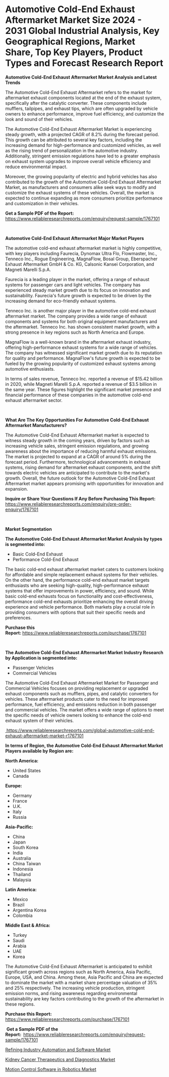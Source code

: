 <p><h1>Automotive Cold-End Exhaust Aftermarket Market Size 2024 - 2031 Global Industrial Analysis, Key Geographical Regions, Market Share, Top Key Players, Product Types and Forecast Research Report</h1></p><p><strong>Automotive Cold-End Exhaust Aftermarket Market Analysis and Latest Trends</strong></p>
<p><p>The Automotive Cold-End Exhaust Aftermarket refers to the market for aftermarket exhaust components located at the end of the exhaust system, specifically after the catalytic converter. These components include mufflers, tailpipes, and exhaust tips, which are often upgraded by vehicle owners to enhance performance, improve fuel efficiency, and customize the look and sound of their vehicles.</p><p>The Automotive Cold-End Exhaust Aftermarket Market is experiencing steady growth, with a projected CAGR of 8.2% during the forecast period. This growth can be attributed to several key factors, including the increasing demand for high-performance and customized vehicles, as well as the rising trend of personalization in the automotive industry. Additionally, stringent emission regulations have led to a greater emphasis on exhaust system upgrades to improve overall vehicle efficiency and reduce environmental impact.</p><p>Moreover, the growing popularity of electric and hybrid vehicles has also contributed to the growth of the Automotive Cold-End Exhaust Aftermarket Market, as manufacturers and consumers alike seek ways to modify and customize the exhaust systems of these vehicles. Overall, the market is expected to continue expanding as more consumers prioritize performance and customization in their vehicles.</p></p>
<p><strong>Get a Sample PDF of the Report:&nbsp;</strong> <a href="https://www.reliableresearchreports.com/enquiry/request-sample/1767101">https://www.reliableresearchreports.com/enquiry/request-sample/1767101</a></p>
<p>&nbsp;</p>
<p><strong>Automotive Cold-End Exhaust Aftermarket Major Market Players</strong></p>
<p><p>The automotive cold-end exhaust aftermarket market is highly competitive, with key players including Faurecia, Dynomax Ultra Flo, Flowmaster, Inc., Tenneco Inc., Rogue Engineering, MagnaFlow, Bosal Group, Eberspacher Exhaust Aftermarket GmbH & Co. KG, Calsonic Kansei Corporation, and Magneti Marelli S.p.A. </p><p>Faurecia is a leading player in the market, offering a range of exhaust systems for passenger cars and light vehicles. The company has experienced steady market growth due to its focus on innovation and sustainability. Faurecia's future growth is expected to be driven by the increasing demand for eco-friendly exhaust systems.</p><p>Tenneco Inc. is another major player in the automotive cold-end exhaust aftermarket market. The company provides a wide range of exhaust components and systems for both original equipment manufacturers and the aftermarket. Tenneco Inc. has shown consistent market growth, with a strong presence in key regions such as North America and Europe.</p><p>MagnaFlow is a well-known brand in the aftermarket exhaust industry, offering high-performance exhaust systems for a wide range of vehicles. The company has witnessed significant market growth due to its reputation for quality and performance. MagnaFlow's future growth is expected to be fueled by the growing popularity of customized exhaust systems among automotive enthusiasts.</p><p>In terms of sales revenue, Tenneco Inc. reported a revenue of $15.42 billion in 2020, while Magneti Marelli S.p.A. reported a revenue of $3.5 billion in the same year. These figures highlight the significant market presence and financial performance of these companies in the automotive cold-end exhaust aftermarket sector.</p></p>
<p>&nbsp;</p>
<p><strong>What Are The Key Opportunities For Automotive Cold-End Exhaust Aftermarket Manufacturers?</strong></p>
<p><p>The Automotive Cold-End Exhaust Aftermarket market is expected to witness steady growth in the coming years, driven by factors such as increasing vehicle sales, stringent emission regulations, and growing awareness about the importance of reducing harmful exhaust emissions. The market is projected to expand at a CAGR of around 5% during the forecast period. Furthermore, technological advancements in exhaust systems, rising demand for aftermarket exhaust components, and the shift towards electric vehicles are anticipated to contribute to the market's growth. Overall, the future outlook for the Automotive Cold-End Exhaust Aftermarket market appears promising with opportunities for innovation and expansion.</p></p>
<p><strong>Inquire or Share Your Questions If Any Before Purchasing This Report:</strong> <a href="https://www.reliableresearchreports.com/enquiry/pre-order-enquiry/1767101">https://www.reliableresearchreports.com/enquiry/pre-order-enquiry/1767101</a></p>
<p>&nbsp;</p>
<p><strong>Market Segmentation</strong></p>
<p><strong>The Automotive Cold-End Exhaust Aftermarket Market Analysis by types is segmented into:</strong></p>
<p><ul><li>Basic Cold-End Exhaust</li><li>Performance Cold-End Exhaust</li></ul></p>
<p><p>The basic cold-end exhaust aftermarket market caters to customers looking for affordable and simple replacement exhaust systems for their vehicles. On the other hand, the performance cold-end exhaust market targets enthusiasts who are seeking high-quality, high-performance exhaust systems that offer improvements in power, efficiency, and sound. While basic cold-end exhausts focus on functionality and cost-effectiveness, performance cold-end exhausts prioritize enhancing the overall driving experience and vehicle performance. Both markets play a crucial role in providing consumers with options that suit their specific needs and preferences.</p></p>
<p><strong>Purchase this Report:&nbsp;</strong><a href="https://www.reliableresearchreports.com/purchase/1767101">https://www.reliableresearchreports.com/purchase/1767101</a></p>
<p>&nbsp;</p>
<p><strong>The Automotive Cold-End Exhaust Aftermarket Market Industry Research by Application is segmented into:</strong></p>
<p><ul><li>Passenger Vehicles</li><li>Commercial Vehicles</li></ul></p>
<p><p>The Automotive Cold-End Exhaust Aftermarket Market for Passenger and Commercial Vehicles focuses on providing replacement or upgraded exhaust components such as mufflers, pipes, and catalytic converters for vehicles. These aftermarket products cater to the need for improved performance, fuel efficiency, and emissions reduction in both passenger and commercial vehicles. The market offers a wide range of options to meet the specific needs of vehicle owners looking to enhance the cold-end exhaust system of their vehicles.</p></p>
<p><a href="https://www.reliableresearchreports.com/global-automotive-cold-end-exhaust-aftermarket-market-r1767101">&nbsp;https://www.reliableresearchreports.com/global-automotive-cold-end-exhaust-aftermarket-market-r1767101</a></p>
<p><strong>In terms of Region, the Automotive Cold-End Exhaust Aftermarket Market Players available by Region are:</strong></p>
<p>
    <p> <strong> North America: </strong>
        <ul>
            <li>United States</li>
            <li>Canada</li>
        </ul>
        </p> 
    <p> <strong> Europe: </strong>
        <ul>
            <li>Germany</li>
            <li>France</li>
            <li>U.K.</li>
            <li>Italy</li>
            <li>Russia</li>
        </ul>
        </p> 
    <p> <strong> Asia-Pacific: </strong>
        <ul>
            <li>China</li>
            <li>Japan</li>
            <li>South Korea</li>
            <li>India</li>
            <li>Australia</li>
            <li>China Taiwan</li>
            <li>Indonesia</li>
            <li>Thailand</li>
            <li>Malaysia</li>
        </ul>
        </p> 
    <p> <strong> Latin America: </strong>
        <ul>
            <li>Mexico</li>
            <li>Brazil</li>
            <li>Argentina Korea</li>
            <li>Colombia</li>
        </ul>
        </p> 
    <p> <strong> Middle East & Africa: </strong>
        <ul>
            <li>Turkey</li>
            <li>Saudi</li>
            <li>Arabia</li>
            <li>UAE</li>
            <li>Korea</li>
        </ul>
    </p>
    </p>
<p><p>The Automotive Cold-End Exhaust Aftermarket is anticipated to exhibit significant growth across regions such as North America, Asia Pacific, Europe, USA, and China. Among these, Asia Pacific and China are expected to dominate the market with a market share percentage valuation of 35% and 25% respectively. The increasing vehicle production, stringent emission norms, and rising awareness regarding environmental sustainability are key factors contributing to the growth of the aftermarket in these regions.</p></p>
<p><strong>Purchase this Report: </strong><a href="https://www.reliableresearchreports.com/purchase/1767101">https://www.reliableresearchreports.com/purchase/1767101</a></p>
<p>&nbsp;<strong>Get a Sample PDF of the Report:&nbsp;&nbsp;</strong><a href="https://www.reliableresearchreports.com/enquiry/request-sample/1767101">https://www.reliableresearchreports.com/enquiry/request-sample/1767101</a></p>
<p><strong></strong></p>
<p><p><a href="https://github.com/edytherolanlouisejk1miz0wig/Market-Research-Report-List-3/blob/main/refining-industry-automation-and-software-market.md">Refining Industry Automation and Software Market</a></p><p><a href="https://github.com/gracielawharr/Market-Research-Report-List-2/blob/main/kidney-cancer-therapeutics-and-diagnostics-market.md">Kidney Cancer Therapeutics and Diagnostics Market</a></p><p><a href="https://github.com/JennyferFeil2023/Market-Research-Report-List-1/blob/main/motion-control-software-in-robotics-market.md">Motion Control Software in Robotics Market</a></p></p>